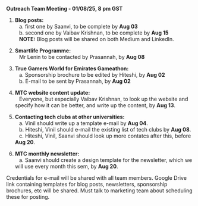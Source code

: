 **Outreach Team Meeting - 01/08/25, 8 pm GST**

1. **Blog posts:** <br>
       &ensp; a. first one by Saanvi, to be complete by **Aug 03** <br>
       &ensp;  b. second one by Vaibav Krishnan, to be complete by **Aug 15** <br>
       &ensp; **NOTE:** Blog posts will be shared on both Medium and LinkedIn.

3. **Smartlife Programme:** <br>
    &ensp; Mr Lenin to be contacted by Prasannah, by **Aug 08** <br>

4. **True Gamers World for Emirates Gameathon:** <br>
    &ensp; a. Sponsorship brochure to be edited by Hiteshi, by **Aug 02** <br>
    &ensp; b. E-mail to be sent by Prasannah, by **Aug 02** <br> 

5. **MTC website content update:** <br>
&ensp; Everyone, but especially Vaibav Krishnan, to look up the website and specify how it can be better, and write up the content, by **Aug 13**.

6. **Contacting tech clubs at other universities:** <br>
   &ensp; a. Vinil should write up a template e-mail by **Aug 04**. <br>
   &ensp; b. Hiteshi, Vinil should e-mail the existing list of tech clubs by **Aug 08**. <br>
   &ensp; c. Hiteshi, Vinil, Saanvi should look up more contatcs after this, before **Aug 20**.

7. **MTC monthly newsletter:** <br>
   &ensp; a. Saanvi should create a design template for the newsletter, which we will use every month this sem, by **Aug 20**.

Credentials for e-mail will be shared with all team members. Google Drive link containing templates for blog posts, newsletters, sponsorship brochures, etc will be shared. Must talk to marketing team about scheduling these for posting.
